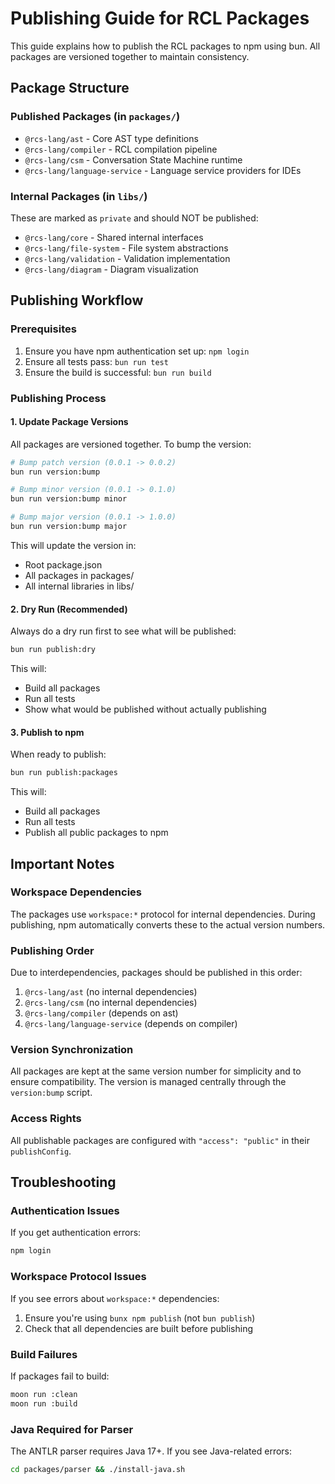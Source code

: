 # Publishing Guide for RCL Packages

This guide explains how to publish the RCL packages to npm using bun. All packages are versioned together to maintain consistency.

## Package Structure

### Published Packages (in `packages/`)
- `@rcs-lang/ast` - Core AST type definitions
- `@rcs-lang/compiler` - RCL compilation pipeline  
- `@rcs-lang/csm` - Conversation State Machine runtime
- `@rcs-lang/language-service` - Language service providers for IDEs

### Internal Packages (in `libs/`)
These are marked as `private` and should NOT be published:
- `@rcs-lang/core` - Shared internal interfaces
- `@rcs-lang/file-system` - File system abstractions
- `@rcs-lang/validation` - Validation implementation
- `@rcs-lang/diagram` - Diagram visualization

## Publishing Workflow

### Prerequisites
1. Ensure you have npm authentication set up: `npm login`
2. Ensure all tests pass: `bun run test`
3. Ensure the build is successful: `bun run build`

### Publishing Process

#### 1. Update Package Versions
All packages are versioned together. To bump the version:

```bash
# Bump patch version (0.0.1 -> 0.0.2)
bun run version:bump

# Bump minor version (0.0.1 -> 0.1.0)
bun run version:bump minor

# Bump major version (0.0.1 -> 1.0.0)
bun run version:bump major
```

This will update the version in:
- Root package.json
- All packages in packages/
- All internal libraries in libs/

#### 2. Dry Run (Recommended)
Always do a dry run first to see what will be published:

```bash
bun run publish:dry
```

This will:
- Build all packages
- Run all tests
- Show what would be published without actually publishing

#### 3. Publish to npm
When ready to publish:

```bash
bun run publish:packages
```

This will:
- Build all packages
- Run all tests  
- Publish all public packages to npm


## Important Notes

### Workspace Dependencies
The packages use `workspace:*` protocol for internal dependencies. During publishing, npm automatically converts these to the actual version numbers.

### Publishing Order
Due to interdependencies, packages should be published in this order:
1. `@rcs-lang/ast` (no internal dependencies)
2. `@rcs-lang/csm` (no internal dependencies)
3. `@rcs-lang/compiler` (depends on ast)
4. `@rcs-lang/language-service` (depends on compiler)

### Version Synchronization
All packages are kept at the same version number for simplicity and to ensure compatibility. The version is managed centrally through the `version:bump` script.

### Access Rights
All publishable packages are configured with `"access": "public"` in their `publishConfig`.

## Troubleshooting

### Authentication Issues
If you get authentication errors:
```bash
npm login
```

### Workspace Protocol Issues
If you see errors about `workspace:*` dependencies:
1. Ensure you're using `bunx npm publish` (not `bun publish`)
2. Check that all dependencies are built before publishing

### Build Failures
If packages fail to build:
```bash
moon run :clean
moon run :build
```

### Java Required for Parser
The ANTLR parser requires Java 17+. If you see Java-related errors:
```bash
cd packages/parser && ./install-java.sh
```
